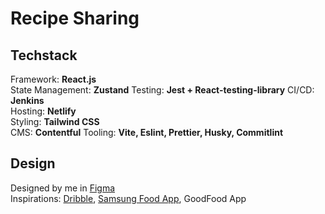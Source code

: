 # Recipe Sharing

## Techstack

Framework: **React.js**  
State Management: **Zustand**
Testing: **Jest + React-testing-library**
CI/CD: **Jenkins**  
Hosting: **Netlify**  
Styling: **Tailwind CSS**  
CMS: **Contentful**
Tooling: **Vite, Eslint, Prettier, Husky, Commitlint**

## Design

Designed by me in <a href="https://www.figma.com/design/Ga0wdBz8ZhYcxGvsxeSLbn/Recipe-Sharing?node-id=3-3&t=nBdcEBSb80EnMR9A-1">Figma</a>  
Inspirations: <a href="https://dribbble.com/dreamz89/collections/7159812-RecipeSharing">Dribble</a>, <a href="https://app.samsungfood.com/">Samsung Food App</a>, GoodFood App
